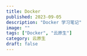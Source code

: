 ```yaml
---
title: Docker
published: 2023-09-05
description: "Docker 学习笔记"
image: ""
tags: ["Docker", "云原生"]
category: 云原生
draft: false
---
```

